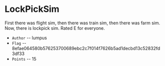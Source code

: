 # LockPickSim
First there was flight sim, then there was train sim, then there was farm sim.
Now, there is lockpick sim. Rated E for everyone.

* `Author` -- lumpus
* `Flag` -- 8efae064580b576253700689ebc2c7f014f7626b5ad1decbd13c52832fd3df33
* `Points` -- 15

